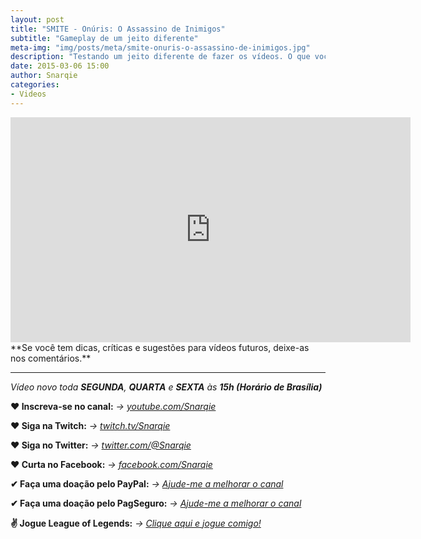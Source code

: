 ```yaml
---
layout: post
title: "SMITE - Onúris: O Assassino de Inimigos"
subtitle: "Gameplay de um jeito diferente"
meta-img: "img/posts/meta/smite-onuris-o-assassino-de-inimigos.jpg"
description: "Testando um jeito diferente de fazer os vídeos. O que vocês acham? Melhor agora, ou antes todo sem jeito?"
date: 2015-03-06 15:00
author: Snarqie
categories:
- Videos
---
```

<iframe width="640" height="360" src="https://www.youtube.com/embed/9rKG4epKt48?rel=0&amp;showinfo=0" frameborder="0" allowfullscreen></iframe>
**Se você tem dicas, críticas e sugestões para vídeos futuros, deixe-as nos comentários.**

----------

*Vídeo novo toda **SEGUNDA**, **QUARTA** e **SEXTA** às **15h (Horário de Brasília)***

**❤ Inscreva-se no canal:**
*→ [youtube.com/Snarqie](http://bit.ly/Snarqie)*

**❤ Siga na Twitch:**
*→ [twitch.tv/Snarqie](http://bitl.ly/SnarqieTwitch)*

**❤ Siga no Twitter:**
*→ [twitter.com/@Snarqie](http://bit.ly/SnarqieTwitter)*

**❤ Curta no Facebook:**
*→ [facebook.com/Snarqie](http://bit.ly/SnarqieFacebook)*

**✔ Faça uma doação pelo PayPal:**
*→ [Ajude-me a melhorar o canal](http://bit.ly/SnarqiePayPal)*

**✔ Faça uma doação pelo PagSeguro:**
*→ [Ajude-me a melhorar o canal](http://bit.ly/SnarqiePagSeguro)*

**✌ Jogue League of Legends:**
*→ [Clique aqui e jogue comigo!](http://bit.ly/jogarLoL)*